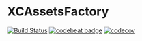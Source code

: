 # XCAssetsFactory

[![Build Status](https://travis-ci.org/marcuswu0814/XCAssetsFactory.svg?branch=master)](https://travis-ci.org/marcuswu0814/XCAssetsFactory)
[![codebeat badge](https://codebeat.co/badges/87e145da-201e-4171-9a75-829f3a2e4b5d)](https://codebeat.co/projects/github-com-marcuswu0814-xcassetsfactory-master)
[![codecov](https://codecov.io/gh/marcuswu0814/XCAssetsFactory/branch/master/graph/badge.svg)](https://codecov.io/gh/marcuswu0814/XCAssetsFactory)

